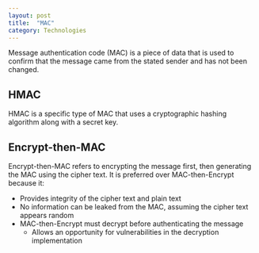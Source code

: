 ```yaml
---
layout: post
title:  "MAC"
category: Technologies
---
```


Message authentication code (MAC) is a piece of data that is used to
confirm that the message came from the stated sender and has not been
changed.

## HMAC
HMAC is a specific type of MAC that uses a cryptographic hashing algorithm
along with a secret key.

## Encrypt-then-MAC
Encrypt-then-MAC refers to encrypting the message first, then generating
the MAC using the cipher text.  It is preferred over MAC-then-Encrypt
because it:

 * Provides integrity of the cipher text and plain text
 * No information can be leaked from the MAC, assuming the cipher text appears random
 * MAC-then-Encrypt must decrypt before authenticating the message
   * Allows an opportunity for vulnerabilities in the decryption implementation
